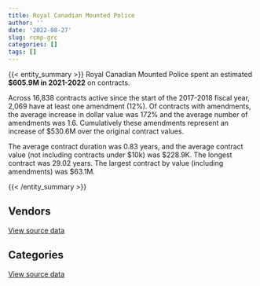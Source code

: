 ```yaml
---
title: Royal Canadian Mounted Police
author: ''
date: '2022-08-27'
slug: rcmp-grc
categories: []
tags: []
---
```


<script src="/rmarkdown-libs/htmlwidgets/htmlwidgets.js"></script>
<link href="/rmarkdown-libs/datatables-css/datatables-crosstalk.css" rel="stylesheet" />
<script src="/rmarkdown-libs/datatables-binding/datatables.js"></script>
<script src="/rmarkdown-libs/jquery/jquery-3.6.0.min.js"></script>
<link href="/rmarkdown-libs/dt-core-bootstrap/css/dataTables.bootstrap.min.css" rel="stylesheet" />
<link href="/rmarkdown-libs/dt-core-bootstrap/css/dataTables.bootstrap.extra.css" rel="stylesheet" />
<script src="/rmarkdown-libs/dt-core-bootstrap/js/jquery.dataTables.min.js"></script>
<script src="/rmarkdown-libs/dt-core-bootstrap/js/dataTables.bootstrap.min.js"></script>
<link href="/rmarkdown-libs/crosstalk/css/crosstalk.min.css" rel="stylesheet" />
<script src="/rmarkdown-libs/crosstalk/js/crosstalk.min.js"></script>
<script src="/rmarkdown-libs/htmlwidgets/htmlwidgets.js"></script>
<link href="/rmarkdown-libs/datatables-css/datatables-crosstalk.css" rel="stylesheet" />
<script src="/rmarkdown-libs/datatables-binding/datatables.js"></script>
<script src="/rmarkdown-libs/jquery/jquery-3.6.0.min.js"></script>
<link href="/rmarkdown-libs/dt-core-bootstrap/css/dataTables.bootstrap.min.css" rel="stylesheet" />
<link href="/rmarkdown-libs/dt-core-bootstrap/css/dataTables.bootstrap.extra.css" rel="stylesheet" />
<script src="/rmarkdown-libs/dt-core-bootstrap/js/jquery.dataTables.min.js"></script>
<script src="/rmarkdown-libs/dt-core-bootstrap/js/dataTables.bootstrap.min.js"></script>
<link href="/rmarkdown-libs/crosstalk/css/crosstalk.min.css" rel="stylesheet" />
<script src="/rmarkdown-libs/crosstalk/js/crosstalk.min.js"></script>

{{< entity_summary >}}
Royal Canadian Mounted Police spent an estimated **\$605.9M in 2021-2022** on contracts.

Across 16,838 contracts active since the start of the 2017-2018 fiscal year, 2,069 have at least one amendment (12%). Of contracts with amendments, the average increase in dollar value was 172% and the average number of amendments was 1.6. Cumulatively these amendments represent an increase of \$530.6M over the original contract values.

The average contract duration was 0.83 years, and the average contract value (not including contracts under \$10k) was \$228.9K. The longest contract was 29.02 years. The largest contract by value (including amendments) was \$63.1M.

{{< /entity_summary >}}

## Vendors

<div id="htmlwidget-1" style="width:100%;height:auto;" class="datatables html-widget"></div>
<script type="application/json" data-for="htmlwidget-1">{"x":{"style":"bootstrap","filter":"none","vertical":false,"data":[["<a href=\"/vendors/1x1_architecture/\">1X1 ARCHITECTURE<\/a>","<a href=\"/vendors/3d_datacomm/\">3D DATACOMM<\/a>","<a href=\"/vendors/4_office_automation/\">4 OFFICE AUTOMATION<\/a>","<a href=\"/vendors/acart_communications/\">ACART COMMUNICATIONS<\/a>","<a href=\"/vendors/accenture/\">ACCENTURE<\/a>","<a href=\"/vendors/access_2_networks/\">ACCESS 2 NETWORKS<\/a>","<a href=\"/vendors/act/\">ACT<\/a>","<a href=\"/vendors/adapt_pharma_canada/\">ADAPT PHARMA CANADA<\/a>","<a href=\"/vendors/adobe/\">ADOBE<\/a>","<a href=\"/vendors/advanced_business_interiors/\">ADVANCED BUSINESS INTERIORS<\/a>","<a href=\"/vendors/aeg_fuels/\">AEG FUELS<\/a>","<a href=\"/vendors/aero_feu/\">AERO FEU<\/a>","<a href=\"/vendors/aero_supplies/\">AERO SUPPLIES<\/a>","<a href=\"/vendors/ainsworth/\">AINSWORTH<\/a>","<a href=\"/vendors/air_inuit/\">AIR INUIT<\/a>","<a href=\"/vendors/air_tindi/\">AIR TINDI<\/a>","<a href=\"/vendors/airboss_defense/\">AIRBOSS DEFENSE<\/a>","<a href=\"/vendors/airbus/\">AIRBUS<\/a>","<a href=\"/vendors/anixter_canada/\">ANIXTER CANADA<\/a>","<a href=\"/vendors/aon_reed_stenhouse/\">AON REED STENHOUSE<\/a>","<a href=\"/vendors/aqua_lung_canada/\">AQUA LUNG CANADA<\/a>","<a href=\"/vendors/architecture_49/\">ARCHITECTURE 49<\/a>","<a href=\"/vendors/architecture_evoq/\">ARCHITECTURE EVOQ<\/a>","<a href=\"/vendors/artex_sportswear/\">ARTEX SPORTSWEAR<\/a>","<a href=\"/vendors/asc_germany/\">ASC GERMANY<\/a>","<a href=\"/vendors/baja_construction_canada/\">BAJA CONSTRUCTION CANADA<\/a>","<a href=\"/vendors/bargreen_ellingson/\">BARGREEN ELLINGSON<\/a>","<a href=\"/vendors/bc_hydro/\">BC HYDRO<\/a>","<a href=\"/vendors/bighorn_construction/\">BIGHORN CONSTRUCTION<\/a>","<a href=\"/vendors/bird_construction_company/\">BIRD CONSTRUCTION COMPANY<\/a>","<a href=\"/vendors/blackberry/\">BLACKBERRY<\/a>","<a href=\"/vendors/bmc_software_canada/\">BMC SOFTWARE CANADA<\/a>","<a href=\"/vendors/brawn_construction/\">BRAWN CONSTRUCTION<\/a>","<a href=\"/vendors/brook_construction/\">BROOK CONSTRUCTION<\/a>","<a href=\"/vendors/brookfield_asset_management/\">BROOKFIELD ASSET MANAGEMENT<\/a>","<a href=\"/vendors/brookfield_global_integrated_solutions/\">BROOKFIELD GLOBAL INTEGRATED SOLUTIONS<\/a>","<a href=\"/vendors/brs_innovations/\">BRS INNOVATIONS<\/a>","<a href=\"/vendors/buttcon/\">BUTTCON<\/a>","<a href=\"/vendors/cache_computer_consulting/\">CACHE COMPUTER CONSULTING<\/a>","<a href=\"/vendors/cadex/\">CADEX<\/a>","<a href=\"/vendors/canadian_bank_note_company/\">CANADIAN BANK NOTE COMPANY<\/a>","<a href=\"/vendors/canadian_helicopters/\">CANADIAN HELICOPTERS<\/a>","<a href=\"/vendors/canadian_north/\">CANADIAN NORTH<\/a>","<a href=\"/vendors/cansel_survey_equipment/\">CANSEL SURVEY EQUIPMENT<\/a>","<a href=\"/vendors/carahsoft_technology/\">CARAHSOFT TECHNOLOGY<\/a>","<a href=\"/vendors/carmichael_engineering/\">CARMICHAEL ENGINEERING<\/a>","<a href=\"/vendors/cascade_aerospace/\">CASCADE AEROSPACE<\/a>","<a href=\"/vendors/cbci_telecom/\">CBCI TELECOM<\/a>","<a href=\"/vendors/cgi/\">CGI<\/a>","<a href=\"/vendors/chandos_construction/\">CHANDOS CONSTRUCTION<\/a>","<a href=\"/vendors/charron_human_resources/\">CHARRON HUMAN RESOURCES<\/a>","<a href=\"/vendors/click_networks/\">CLICK NETWORKS<\/a>","<a href=\"/vendors/closereach/\">CLOSEREACH<\/a>","<a href=\"/vendors/colliers_project_leaders/\">COLLIERS PROJECT LEADERS<\/a>","<a href=\"/vendors/commvault_systems/\">COMMVAULT SYSTEMS<\/a>","<a href=\"/vendors/con_pro_industries_canada/\">CON PRO INDUSTRIES CANADA<\/a>","<a href=\"/vendors/concept_controls/\">CONCEPT CONTROLS<\/a>","<a href=\"/vendors/construction_couture_tanguay/\">CONSTRUCTION COUTURE TANGUAY<\/a>","<a href=\"/vendors/construction_ric/\">CONSTRUCTION RIC<\/a>","<a href=\"/vendors/convergint_technologies/\">CONVERGINT TECHNOLOGIES<\/a>","<a href=\"/vendors/ctoms/\">CTOMS<\/a>","<a href=\"/vendors/cummins_canada/\">CUMMINS CANADA<\/a>","<a href=\"/vendors/d4is_solutions/\">D4IS SOLUTIONS<\/a>","<a href=\"/vendors/dalian_enterprises/\">DALIAN ENTERPRISES<\/a>","<a href=\"/vendors/decisive_group/\">DECISIVE GROUP<\/a>","<a href=\"/vendors/defran/\">DEFRAN<\/a>","<a href=\"/vendors/delco_automation/\">DELCO AUTOMATION<\/a>","<a href=\"/vendors/dls_technology/\">DLS TECHNOLOGY<\/a>","<a href=\"/vendors/draeger/\">DRAEGER<\/a>","<a href=\"/vendors/dymech_engineering/\">DYMECH ENGINEERING<\/a>","<a href=\"/vendors/dynabook_canada/\">DYNABOOK CANADA<\/a>","<a href=\"/vendors/e_construction/\">E CONSTRUCTION<\/a>","<a href=\"/vendors/ebsco_canada/\">EBSCO CANADA<\/a>","<a href=\"/vendors/eclipsys_solutions/\">ECLIPSYS SOLUTIONS<\/a>","<a href=\"/vendors/ekos_research_associates/\">EKOS RESEARCH ASSOCIATES<\/a>","<a href=\"/vendors/emcon_services/\">EMCON SERVICES<\/a>","<a href=\"/vendors/empowered_networks/\">EMPOWERED NETWORKS<\/a>","<a href=\"/vendors/entrust/\">ENTRUST<\/a>","<a href=\"/vendors/eperformance/\">EPERFORMANCE<\/a>","<a href=\"/vendors/factiva/\">FACTIVA<\/a>","<a href=\"/vendors/fast_track_staffing/\">FAST TRACK STAFFING<\/a>","<a href=\"/vendors/fca_canada/\">FCA CANADA<\/a>","<a href=\"/vendors/fia_group/\">FIA GROUP<\/a>","<a href=\"/vendors/first_air/\">FIRST AIR<\/a>","<a href=\"/vendors/flynn_canada/\">FLYNN CANADA<\/a>","<a href=\"/vendors/fort_garry_fire_truck/\">FORT GARRY FIRE TRUCK<\/a>","<a href=\"/vendors/gamble_technologies/\">GAMBLE TECHNOLOGIES<\/a>","<a href=\"/vendors/gap_wireless/\">GAP WIRELESS<\/a>","<a href=\"/vendors/garda_security_group/\">GARDA SECURITY GROUP<\/a>","<a href=\"/vendors/gartner/\">GARTNER<\/a>","<a href=\"/vendors/gdi_services/\">GDI SERVICES<\/a>","<a href=\"/vendors/general_electric_canada/\">GENERAL ELECTRIC CANADA<\/a>","<a href=\"/vendors/general_motors/\">GENERAL MOTORS<\/a>","<a href=\"/vendors/gilmore_reproductions/\">GILMORE REPRODUCTIONS<\/a>","<a href=\"/vendors/glasshouse_systems/\">GLASSHOUSE SYSTEMS<\/a>","<a href=\"/vendors/global_knowledge/\">GLOBAL KNOWLEDGE<\/a>","<a href=\"/vendors/global_total_office/\">GLOBAL TOTAL OFFICE<\/a>","<a href=\"/vendors/global_upholstery/\">GLOBAL UPHOLSTERY<\/a>","<a href=\"/vendors/government_of_the_nwt/\">GOVERNMENT OF THE NWT<\/a>","<a href=\"/vendors/great_slave_helicopters/\">GREAT SLAVE HELICOPTERS<\/a>","<a href=\"/vendors/greendale_resources/\">GREENDALE RESOURCES<\/a>","<a href=\"/vendors/haworth/\">HAWORTH<\/a>","<a href=\"/vendors/hewlett_packard/\">HEWLETT PACKARD<\/a>","<a href=\"/vendors/hipperson_construction/\">HIPPERSON CONSTRUCTION<\/a>","<a href=\"/vendors/hitachi_data_systems/\">HITACHI DATA SYSTEMS<\/a>","<a href=\"/vendors/hitrac/\">HITRAC<\/a>","<a href=\"/vendors/horizant/\">HORIZANT<\/a>","<a href=\"/vendors/human_logistics/\">HUMAN LOGISTICS<\/a>","<a href=\"/vendors/humansystems/\">HUMANSYSTEMS<\/a>","<a href=\"/vendors/info_tech_research_group/\">INFO TECH RESEARCH GROUP<\/a>","<a href=\"/vendors/insa/\">INSA<\/a>","<a href=\"/vendors/integra_networks/\">INTEGRA NETWORKS<\/a>","<a href=\"/vendors/interactive_audio_visual/\">INTERACTIVE AUDIO VISUAL<\/a>","<a href=\"/vendors/international_reporting/\">INTERNATIONAL REPORTING<\/a>","<a href=\"/vendors/interworks_contracting/\">INTERWORKS CONTRACTING<\/a>","<a href=\"/vendors/inukshuk_construction/\">INUKSHUK CONSTRUCTION<\/a>","<a href=\"/vendors/island_west_coast_developments/\">ISLAND WEST COAST DEVELOPMENTS<\/a>","<a href=\"/vendors/itex/\">ITEX<\/a>","<a href=\"/vendors/jht_defense/\">JHT DEFENSE<\/a>","<a href=\"/vendors/johnson_controls_canada/\">JOHNSON CONTROLS CANADA<\/a>","<a href=\"/vendors/joneljim_concrete_construction/\">JONELJIM CONCRETE CONSTRUCTION<\/a>","<a href=\"/vendors/k_rite_construction/\">K RITE CONSTRUCTION<\/a>","<a href=\"/vendors/kenn_borek_air/\">KENN BOREK AIR<\/a>","<a href=\"/vendors/keysight_technologies_canada/\">KEYSIGHT TECHNOLOGIES CANADA<\/a>","<a href=\"/vendors/kia_canada/\">KIA CANADA<\/a>","<a href=\"/vendors/kongsberg/\">KONGSBERG<\/a>","<a href=\"/vendors/konica_minolta_business_solutions/\">KONICA MINOLTA BUSINESS SOLUTIONS<\/a>","<a href=\"/vendors/kudlik_construction/\">KUDLIK CONSTRUCTION<\/a>","<a href=\"/vendors/l_p_royer/\">L P ROYER<\/a>","<a href=\"/vendors/larry_penner_enterprises/\">LARRY PENNER ENTERPRISES<\/a>","<a href=\"/vendors/laurentian_technologies/\">LAURENTIAN TECHNOLOGIES<\/a>","<a href=\"/vendors/laval_fortin/\">LAVAL FORTIN<\/a>","<a href=\"/vendors/lear_construction/\">LEAR CONSTRUCTION<\/a>","<a href=\"/vendors/lengkeek_vessel_engineering/\">LENGKEEK VESSEL ENGINEERING<\/a>","<a href=\"/vendors/levaero_aviation/\">LEVAERO AVIATION<\/a>","<a href=\"/vendors/lloyd_libke_law_enforcement_sales/\">LLOYD LIBKE LAW ENFORCEMENT SALES<\/a>","<a href=\"/vendors/manitoba_hydro/\">MANITOBA HYDRO<\/a>","<a href=\"/vendors/maplesoft_consulting/\">MAPLESOFT CONSULTING<\/a>","<a href=\"/vendors/mega_tech/\">MEGA TECH<\/a>","<a href=\"/vendors/mercury_marine/\">MERCURY MARINE<\/a>","<a href=\"/vendors/metalcraft_marine/\">METALCRAFT MARINE<\/a>","<a href=\"/vendors/michel_bastarache_societe_professionnelle/\">MICHEL BASTARACHE SOCIETE PROFESSIONNELLE<\/a>","<a href=\"/vendors/mid_canada_mod_center/\">MID CANADA MOD CENTER<\/a>","<a href=\"/vendors/ministry_of_finance/\">MINISTRY OF FINANCE<\/a>","<a href=\"/vendors/mitsubishi_motor_sales/\">MITSUBISHI MOTOR SALES<\/a>","<a href=\"/vendors/mnp/\">MNP<\/a>","<a href=\"/vendors/mobile_resource_group/\">MOBILE RESOURCE GROUP<\/a>","<a href=\"/vendors/morpho_canada/\">MORPHO CANADA<\/a>","<a href=\"/vendors/national_arts_centre/\">NATIONAL ARTS CENTRE<\/a>","<a href=\"/vendors/ndl_construction/\">NDL CONSTRUCTION<\/a>","<a href=\"/vendors/niche_technology/\">NICHE TECHNOLOGY<\/a>","<a href=\"/vendors/nissan_canada/\">NISSAN CANADA<\/a>","<a href=\"/vendors/nitam_solutions/\">NITAM SOLUTIONS<\/a>","<a href=\"/vendors/north_cariboo_air/\">NORTH CARIBOO AIR<\/a>","<a href=\"/vendors/northwestel/\">NORTHWESTEL<\/a>","<a href=\"/vendors/nova_networks/\">NOVA NETWORKS<\/a>","<a href=\"/vendors/nrns/\">NRNS<\/a>","<a href=\"/vendors/nuix_north_america/\">NUIX NORTH AMERICA<\/a>","<a href=\"/vendors/olin/\">OLIN<\/a>","<a href=\"/vendors/onx_enterprise_solutions/\">ONX ENTERPRISE SOLUTIONS<\/a>","<a href=\"/vendors/openframe_technologies/\">OPENFRAME TECHNOLOGIES<\/a>","<a href=\"/vendors/oracle_canada/\">ORACLE CANADA<\/a>","<a href=\"/vendors/orangutech/\">ORANGUTECH<\/a>","<a href=\"/vendors/otis_elevator/\">OTIS ELEVATOR<\/a>","<a href=\"/vendors/pal_aerospace/\">PAL AEROSPACE<\/a>","<a href=\"/vendors/paladin_group/\">PALADIN GROUP<\/a>","<a href=\"/vendors/panasonic/\">PANASONIC<\/a>","<a href=\"/vendors/pattison_sign_group/\">PATTISON SIGN GROUP<\/a>","<a href=\"/vendors/pcl_constructors/\">PCL CONSTRUCTORS<\/a>","<a href=\"/vendors/peerless_garments/\">PEERLESS GARMENTS<\/a>","<a href=\"/vendors/penn_construction_canada/\">PENN CONSTRUCTION CANADA<\/a>","<a href=\"/vendors/peter_j_kindree_architect/\">PETER J KINDREE ARCHITECT<\/a>","<a href=\"/vendors/petrovalue_products/\">PETROVALUE PRODUCTS<\/a>","<a href=\"/vendors/phaselock_systems_international/\">PHASELOCK SYSTEMS INTERNATIONAL<\/a>","<a href=\"/vendors/polaris_industries/\">POLARIS INDUSTRIES<\/a>","<a href=\"/vendors/pomerleau/\">POMERLEAU<\/a>","<a href=\"/vendors/port_of_spain_holdings/\">PORT OF SPAIN HOLDINGS<\/a>","<a href=\"/vendors/promaxis/\">PROMAXIS<\/a>","<a href=\"/vendors/proquest/\">PROQUEST<\/a>","<a href=\"/vendors/prosci_canada/\">PROSCI CANADA<\/a>","<a href=\"/vendors/purelogic/\">PURELOGIC<\/a>","<a href=\"/vendors/purespirit_solutions/\">PURESPIRIT SOLUTIONS<\/a>","<a href=\"/vendors/qm_environmental/\">QM ENVIRONMENTAL<\/a>","<a href=\"/vendors/quintet_consulting/\">QUINTET CONSULTING<\/a>","<a href=\"/vendors/quorex_construction_services/\">QUOREX CONSTRUCTION SERVICES<\/a>","<a href=\"/vendors/r_e_gilmore_investments/\">R E GILMORE INVESTMENTS<\/a>","<a href=\"/vendors/rampart_international/\">RAMPART INTERNATIONAL<\/a>","<a href=\"/vendors/revision_military/\">REVISION MILITARY<\/a>","<a href=\"/vendors/rohde_schwarz_canada/\">ROHDE SCHWARZ CANADA<\/a>","<a href=\"/vendors/rosborough_boats/\">ROSBOROUGH BOATS<\/a>","<a href=\"/vendors/sap/\">SAP<\/a>","<a href=\"/vendors/sas_institute/\">SAS INSTITUTE<\/a>","<a href=\"/vendors/scalar_decisions/\">SCALAR DECISIONS<\/a>","<a href=\"/vendors/schoeler_heaton_architects/\">SCHOELER HEATON ARCHITECTS<\/a>","<a href=\"/vendors/sdl_international_canada/\">SDL INTERNATIONAL CANADA<\/a>","<a href=\"/vendors/sepw_architecture/\">SEPW ARCHITECTURE<\/a>","<a href=\"/vendors/shaw_cable/\">SHAW CABLE<\/a>","<a href=\"/vendors/shi_canada/\">SHI CANADA<\/a>","<a href=\"/vendors/smiths_detection/\">SMITHS DETECTION<\/a>","<a href=\"/vendors/st_ops_tactical_training_canada/\">ST OPS TACTICAL TRAINING CANADA<\/a>","<a href=\"/vendors/stoneworks_technologies/\">STONEWORKS TECHNOLOGIES<\/a>","<a href=\"/vendors/subaru_canada/\">SUBARU CANADA<\/a>","<a href=\"/vendors/summit_canada_distributors/\">SUMMIT CANADA DISTRIBUTORS<\/a>","<a href=\"/vendors/super_channel_international/\">SUPER CHANNEL INTERNATIONAL<\/a>","<a href=\"/vendors/systematix_solutions/\">SYSTEMATIX SOLUTIONS<\/a>","<a href=\"/vendors/systemscope/\">SYSTEMSCOPE<\/a>","<a href=\"/vendors/tankatek/\">TANKATEK<\/a>","<a href=\"/vendors/taurus_contractors/\">TAURUS CONTRACTORS<\/a>","<a href=\"/vendors/telecom_computer_services/\">TELECOM COMPUTER SERVICES<\/a>","<a href=\"/vendors/telesat/\">TELESAT<\/a>","<a href=\"/vendors/tenaquip/\">TENAQUIP<\/a>","<a href=\"/vendors/tervita/\">TERVITA<\/a>","<a href=\"/vendors/tes_contract_services/\">TES CONTRACT SERVICES<\/a>","<a href=\"/vendors/testforce_systems/\">TESTFORCE SYSTEMS<\/a>","<a href=\"/vendors/the_halifax_computer_consulting_group/\">THE HALIFAX COMPUTER CONSULTING GROUP<\/a>","<a href=\"/vendors/the_mathworks/\">THE MATHWORKS<\/a>","<a href=\"/vendors/the_vcan_group/\">THE VCAN GROUP<\/a>","<a href=\"/vendors/thomas_schmidt/\">THOMAS SCHMIDT<\/a>","<a href=\"/vendors/titan_boats/\">TITAN BOATS<\/a>","<a href=\"/vendors/totem_offisource/\">TOTEM OFFISOURCE<\/a>","<a href=\"/vendors/transpolar_technology/\">TRANSPOLAR TECHNOLOGY<\/a>","<a href=\"/vendors/transwest_air/\">TRANSWEST AIR<\/a>","<a href=\"/vendors/troy_life_fire_safety/\">TROY LIFE FIRE SAFETY<\/a>","<a href=\"/vendors/ultra_electronics/\">ULTRA ELECTRONICS<\/a>","<a href=\"/vendors/unisource/\">UNISOURCE<\/a>","<a href=\"/vendors/universal_helicopters/\">UNIVERSAL HELICOPTERS<\/a>","<a href=\"/vendors/university_of_ottawa/\">UNIVERSITY OF OTTAWA<\/a>","<a href=\"/vendors/university_of_regina/\">UNIVERSITY OF REGINA<\/a>","<a href=\"/vendors/uqsuq/\">UQSUQ<\/a>","<a href=\"/vendors/vector_aerospace/\">VECTOR AEROSPACE<\/a>","<a href=\"/vendors/visiontec/\">VISIONTEC<\/a>","<a href=\"/vendors/vmware/\">VMWARE<\/a>","<a href=\"/vendors/waste_connections_of_canada/\">WASTE CONNECTIONS OF CANADA<\/a>","<a href=\"/vendors/waste_management_of_canada/\">WASTE MANAGEMENT OF CANADA<\/a>","<a href=\"/vendors/watchguard_video/\">WATCHGUARD VIDEO<\/a>","<a href=\"/vendors/waters/\">WATERS<\/a>","<a href=\"/vendors/westbury_national_show_systems/\">WESTBURY NATIONAL SHOW SYSTEMS<\/a>","<a href=\"/vendors/westower_communications/\">WESTOWER COMMUNICATIONS<\/a>","<a href=\"/vendors/wildstone_construction/\">WILDSTONE CONSTRUCTION<\/a>","<a href=\"/vendors/woodward_s_oil/\">WOODWARD S OIL<\/a>","<a href=\"/vendors/world_fuel_services/\">WORLD FUEL SERVICES<\/a>","<a href=\"/vendors/yamaha_motors_canada/\">YAMAHA MOTORS CANADA<\/a>","<a href=\"/vendors/zodiac_hurricane_technologies/\">ZODIAC HURRICANE TECHNOLOGIES<\/a>","<a href=\"/vendors/zoll_medical_canada/\">ZOLL MEDICAL CANADA<\/a>"],[86568.78,null,63345.08,76840,24860,10644.6,null,203733.1,11299.72,110805.28,null,104501.77,null,null,285071.27,47800.24,null,9035430.54,203949.79,336730.99,41437.23,121089.17,207342.64,949936.82,81276.04,null,null,2342.08,1104039.09,254961.5,null,null,null,468229.18,275375.05,800252.58,12676.45,1869160.1,1328347,null,null,221699.83,3082277.34,null,677748.61,77110.91,null,34381.27,186459.82,null,null,null,45186.06,null,45335.9,null,93521.99,2012062.5,2875037.17,null,838488.77,31608.9,146412.63,427976.24,3475848.18,17313.86,null,null,349933.41,null,null,null,120795.97,1608937.16,46647.67,844512.85,null,249671.71,47119.02,null,null,8545529.96,null,103152.95,64903.65,null,null,39319.23,null,3299622.26,517154.61,10392.9,26705224.21,164755.25,75074.44,175923.41,null,272102.36,4457424.24,7129.82,59045.74,302999.24,47267.67,null,null,null,18300.35,null,null,null,null,18919.27,97583.42,null,3109569.71,2236284.14,6338059.05,391986.62,11550.04,73553.44,null,1648457.56,null,null,null,null,290280.84,29688.75,503738.72,null,null,2888340.99,3143970.75,68998.82,1047287.01,378038.18,7207.5,366361.28,2772035.76,149307.09,24998.99,2295165.69,null,195790.21,233071.79,15015,24627.25,503660.67,null,507862.73,1248273.19,763108.31,129501.86,444363.94,null,57528.95,1669475.61,4547.18,1441237.33,null,247781.42,3010340.12,500043.77,null,103826.57,610161.77,5657990.22,63648.29,8388581.36,822614.56,822232.14,226083.08,null,98665.32,1146296.92,null,null,8781.48,4568.53,21016.25,11921.75,256077.13,33907.65,46188.75,1544555.15,790308.57,1378144.7,null,71107.62,null,568911.88,null,326692.12,401730.02,null,912030.66,45235.23,10447.98,611765.94,167124.23,53292.68,1326523.49,1436584.59,null,822608.49,19611.28,null,1625128.39,1414036.81,null,13302.51,20000,101875.15,1119208.71,null,null,841511.77,null,206458.77,313285.46,19770.75,null,null,801806.89,36261.23,null,null,2706070.88,388900.74,108792.97,274011.31,190693.8,null,115901.43,2304337.85,506717.23,null,737318.23,null,null,142705.44,335736.09,null,null],[212551.24,166100.02,97830.41,null,391920.16,null,36532.02,1596281.13,null,225791.43,null,18605.85,72005.37,null,null,26018.99,40347.78,811075.94,19742.76,274847.13,25427.97,471662.09,207910.7,1234214.43,22556.16,null,null,2348.5,null,174447.35,null,null,421161.87,3356007.93,276129.5,431925.72,null,3000493.84,1664453.61,null,480608.92,200404.48,null,23584.85,779130.56,17100.29,null,26143.75,292392.33,null,null,null,45685.36,99907.5,321205.59,null,216824.58,null,null,370812.27,554877.23,null,385560,299105.08,389409.86,null,31083.4,null,null,null,75389.06,null,110567.59,1594147.88,62705.01,732093.1,null,823198.83,36765.72,null,null,8468249.83,4247713.65,25932.37,null,null,19355,138967.25,null,1242722.52,569027.52,19633.96,31806780.61,606002.39,6363.69,92992.77,null,289059.11,null,25073.48,1176372.82,106187.55,76899.48,2657629.06,null,82846.05,7150.14,110728.7,null,210074.1,19520.91,1260609.93,11371.06,null,null,21719.04,null,89377.83,null,73754.96,null,1652973.88,null,12611.7,null,null,398613.32,null,1268755.87,178033.28,null,2896254.25,3152584.37,123856.88,1726630.93,3039083.82,2409.08,367365.01,4413262.54,173427.55,null,1175879.41,20846.47,77381.59,657585.34,230884.62,null,711994.78,60768.01,null,1251693.12,2481357.56,null,1531488.09,null,43530.58,1765662.22,694381.05,1779229.5,83823.58,221306.14,376683.9,489488.5,16091.46,null,777388.41,6021098.06,87609.04,16166816.66,8194.05,3306999.62,215870.43,null,366337.7,1406919.72,3474120.27,73228.27,28110.58,17280.8,65834.75,653454.34,353523.52,null,7631.01,444510.66,216809.81,1665064.2,22602.7,71302.43,388810.86,574073.56,2468.2,null,402830.65,21312.93,707939.64,45359.16,18881.17,59235.25,371180.88,789532.73,1253861.89,856046.96,10445.42,1586987.69,null,null,631945.88,1506277.73,null,null,3360000,95455.62,1271950.72,256670.08,16580.93,1150352.21,null,452803.36,103134.49,80795,null,227344.76,860417.05,null,13007.3,14972.5,2589014.69,389966.22,1614699.3,null,1004160.46,null,87323,977790.3,1278834.25,11132.57,682997.66,null,11933.71,174100.63,218946.46,null,null],[838313.78,471035.77,100803.66,null,1363289.81,null,null,324387.72,null,231741.54,43286.36,null,10057,null,null,null,23659.38,913870.96,92259.11,107969.92,32602.09,501388.63,207342.64,1398058.84,1074572.79,31011.9,13190.62,2342.08,null,null,15820,160853.22,35096.82,3252588.15,275375.05,714751.48,28752.98,2992295.77,2853905.51,null,786646.89,199856.93,null,19297.41,1093703.87,null,null,234322.52,186459.82,570095.02,26442,28335.76,45560.53,null,null,7733153.4,210577.32,null,null,574189.01,305646.4,null,null,255372.78,9777841.88,null,65772.21,88476.02,null,19155,825657.5,null,44643.09,816396.87,69558.77,171760,33872.2,85537.53,36665.26,null,77574.5,8233186.1,4698228.73,null,147483,14666.4,281436.65,4915.91,null,2614631.93,545972.32,null,21593125.16,1048297.98,172749.61,10435.3,null,246882.1,null,null,null,42454.09,null,3540272.29,null,null,31284.55,null,null,669863.99,788582.76,4183604.34,22534.69,84517.81,null,283123.18,null,33083.08,null,6045.49,null,4516.32,14516.42,55459.94,1600287.21,null,414156.16,null,1265289.32,306519.56,365068.42,null,3143970.75,null,1395867.53,2508798.8,null,366361.28,3458930.13,1165637.06,null,null,null,72392.28,151979.09,73615.38,null,163990.28,null,null,1248273.19,1386012.9,null,1242618.27,59809.25,180335.39,979120.89,381178.22,1523353.79,null,null,2579427.28,1072969.28,null,null,156379.22,4792498.89,107887.04,15411987.68,82070.55,null,31648.93,null,171419.4,1790987.78,3532183.56,427004.38,30731.58,20210.73,183696.24,246583.38,658557.21,null,26531.59,5677222.97,30977.71,2145430.36,null,494166.02,147146.65,5873795.28,900892.5,null,401730.02,13424.4,908157.46,45235.23,19961.7,137986.33,176519.9,19224.87,80746.08,26321.9,18874.15,1412927.14,null,null,null,2092568.03,null,35668.41,null,null,419540.13,697630.14,null,1147209.17,26162.5,898151.71,1121.28,null,18747.94,null,1466339.1,505312.85,null,null,2685925.34,253990.18,913349.68,null,192201.03,54865.03,null,1115100,1077408.51,null,541209.28,997085.9,null,96390.91,222006.19,448588.58,null],[447478.21,143168.47,83811.16,null,2042010.39,null,null,175977.6,null,457334.3,59174.24,75542.3,null,7076.39,null,42284.1,87180.89,1013604.12,202.87,87478.14,27720,734926.93,207342.64,1820979.53,36723.44,228940.81,null,2342.08,null,null,null,244630.94,null,1363413.66,218254.48,1024826.05,171497.18,2992295.77,3714860.94,1326.44,786646.89,3285.32,null,46528.18,1297889.61,526738.95,14335.18,407261.67,186459.82,1061656.55,null,385275.56,45560.53,null,null,8890979.81,96905.19,null,null,1349081.85,449508.18,null,null,255372.78,2193406.87,null,430637.2,17152.27,45646.22,null,null,552435.32,203684.1,null,75880.71,422055,null,68708.19,36665.26,8597.73,null,3155032.46,4698228.73,null,null,null,null,157782.12,14352.34,1459452.74,538612.61,null,31808419.69,1048297.98,201053.42,28200.85,157302.78,202509.13,null,null,null,125160.59,null,3540272.29,109953.66,229504.8,13912.56,null,39505.29,47200.85,7305.03,218337.02,82940.89,169500,null,283123.18,null,77707,11439.11,null,47646.8,167830.65,142.32,null,1641445.38,24999.45,442551.6,null,1265289.32,128486.28,null,null,null,null,2775618.66,null,null,214798.12,4214463.29,42618.81,null,null,15424.5,64520.19,45932.12,null,null,14153.25,null,null,1377757.57,1108906.77,91473.69,1998300.38,46461.32,18873.83,262786.86,603646.46,null,366746.32,null,3808959.46,1265731.04,null,null,96384.87,5861751.66,23097.45,15281302.58,436241.47,2142058.63,null,97434.85,49309.82,1399045.5,3532183.56,565714.44,11988.36,14390.65,239796.98,633742.81,600333.84,null,158863.15,6963782.68,18077.41,1844826.24,null,183896.07,null,1614954.53,898424.3,null,401730.02,null,830596.54,34081.34,10120.16,62048.3,143921.14,387209.41,1691019.69,null,171580.29,1158041.67,null,20396.25,null,1482710.68,142553.91,40284.97,null,15600.51,1757088.29,492172.9,null,716955.28,null,2250271.96,37970.93,4852.96,null,null,274290.18,408036.54,null,null,2581940.88,186257.31,769632.96,37532.95,59101.09,54865.03,null,21910.57,1555427.59,null,null,4193505.23,null,90078.97,null,1760589.59,24753.48]],"container":"<table class=\"table table-striped table-hover row-border order-column display\">\n  <thead>\n    <tr>\n      <th>Vendor<\/th>\n      <th>2018-2019<\/th>\n      <th>2019-2020<\/th>\n      <th>2020-2021<\/th>\n      <th>2021-2022<\/th>\n    <\/tr>\n  <\/thead>\n<\/table>","options":{"order":[[4,"desc"]],"pageLength":10,"autoWidth":true,"columnDefs":[{"targets":1,"render":"function(data, type, row, meta) {\n    return type !== 'display' ? data : DTWidget.formatCurrency(data, \"$\", 2, 3, \",\", \".\", true, null);\n  }"},{"targets":2,"render":"function(data, type, row, meta) {\n    return type !== 'display' ? data : DTWidget.formatCurrency(data, \"$\", 2, 3, \",\", \".\", true, null);\n  }"},{"targets":3,"render":"function(data, type, row, meta) {\n    return type !== 'display' ? data : DTWidget.formatCurrency(data, \"$\", 2, 3, \",\", \".\", true, null);\n  }"},{"targets":4,"render":"function(data, type, row, meta) {\n    return type !== 'display' ? data : DTWidget.formatCurrency(data, \"$\", 2, 3, \",\", \".\", true, null);\n  }"},{"width":"16%","targets":[1,2,3,4]},{"className":"dt-right","targets":[1,2,3,4]}],"orderClasses":false}},"evals":["options.columnDefs.0.render","options.columnDefs.1.render","options.columnDefs.2.render","options.columnDefs.3.render"],"jsHooks":[]}</script>
<p class="text-right">
<a href="https://github.com/GoC-Spending/contracts-data/tree/main/data/out/departments/rcmp-grc/summary_by_fiscal_year_by_vendor.csv" class="source-data-link btn btn-link">View source data</a>
</p>

## Categories

<div id="htmlwidget-2" style="width:100%;height:auto;" class="datatables html-widget"></div>
<script type="application/json" data-for="htmlwidget-2">{"x":{"style":"bootstrap","filter":"none","vertical":false,"data":[["<a href=\"/categories/0_other/\">(Other)<\/a>","<a href=\"/categories/1_facilities_and_construction/\">Facilities and construction<\/a>","<a href=\"/categories/10_office_management/\">Office management<\/a>","<a href=\"/categories/2_professional_services/\">Professional services<\/a>","<a href=\"/categories/3_information_technology/\">Information technology<\/a>","<a href=\"/categories/4_medical/\">Medical<\/a>","<a href=\"/categories/5_transportation_and_logistics/\">Transportation and logistics<\/a>","<a href=\"/categories/6_industrial_products_and_services/\">Industrial products and services<\/a>","<a href=\"/categories/7_travel/\">Travel<\/a>","<a href=\"/categories/8_security_and_protection/\">Security and protection<\/a>","<a href=\"/categories/9_human_capital/\">Human capital<\/a>"],[586377.87,134108623.34,10414571.58,31044468.15,173884353.99,4823115.23,120636799.49,35562427.56,1413969.81,83314320.02,7135168.56],[432417.5,108171501.4,5852812.91,32571488.63,148989706.4,5251180.72,111778892.16,42461366.49,512830.88,77821582.92,6807591.45],[null,119163234.01,8752480.81,38699088.62,195871510.53,6844771.84,112280524.31,39730044.87,171753.08,53872826.75,5608441.92],[null,128100487.15,9828868.08,42131663.12,148671332.81,5600768.64,146533798.32,39519176.47,3233959.97,76074158.84,6226187.89]],"container":"<table class=\"table table-striped table-hover row-border order-column display\">\n  <thead>\n    <tr>\n      <th>Category<\/th>\n      <th>2018-2019<\/th>\n      <th>2019-2020<\/th>\n      <th>2020-2021<\/th>\n      <th>2021-2022<\/th>\n    <\/tr>\n  <\/thead>\n<\/table>","options":{"order":[[4,"desc"]],"dom":"t","pageLength":30,"autoWidth":true,"columnDefs":[{"targets":1,"render":"function(data, type, row, meta) {\n    return type !== 'display' ? data : DTWidget.formatCurrency(data, \"$\", 2, 3, \",\", \".\", true, null);\n  }"},{"targets":2,"render":"function(data, type, row, meta) {\n    return type !== 'display' ? data : DTWidget.formatCurrency(data, \"$\", 2, 3, \",\", \".\", true, null);\n  }"},{"targets":3,"render":"function(data, type, row, meta) {\n    return type !== 'display' ? data : DTWidget.formatCurrency(data, \"$\", 2, 3, \",\", \".\", true, null);\n  }"},{"targets":4,"render":"function(data, type, row, meta) {\n    return type !== 'display' ? data : DTWidget.formatCurrency(data, \"$\", 2, 3, \",\", \".\", true, null);\n  }"},{"width":"16%","targets":[1,2,3,4]},{"className":"dt-right","targets":[1,2,3,4]}],"orderClasses":false,"lengthMenu":[10,25,30,50,100]}},"evals":["options.columnDefs.0.render","options.columnDefs.1.render","options.columnDefs.2.render","options.columnDefs.3.render"],"jsHooks":[]}</script>
<p class="text-right">
<a href="https://github.com/GoC-Spending/contracts-data/tree/main/data/out/departments/rcmp-grc/summary_by_fiscal_year_by_category.csv" class="source-data-link btn btn-link">View source data</a>
</p>
